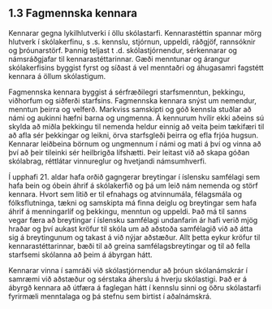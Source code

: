 ## 1.3 Fagmennska kennara

Kennarar gegna lykilhlutverki í öllu skólastarfi. Kennarastéttin spannar mörg hlutverk í
skólakerfinu, s .s. kennslu, stjórnun, uppeldi, ráðgjöf, rannsóknir og þróunarstörf. Þannig
teljast t .d. skólastjórnendur, sérkennarar og námsráðgjafar til kennarastéttarinnar.
Gæði menntunar og árangur skólakerfisins byggist fyrst og síðast á vel menntaðri og
áhugasamri fagstétt kennara á öllum skólastigum.

Fagmennska kennara byggist á sérfræðilegri starfsmenntun, þekkingu, viðhorfum og
siðferði starfsins. Fagmennska kennara snýst um nemendur, menntun þeirra og velferð.
Markviss samskipti og góð kennsla stuðlar að námi og aukinni hæfni barna og ungmenna.
Á kennurum hvílir ekki aðeins sú skylda að miðla þekkingu til nemenda heldur einnig að
veita þeim tækifæri til að afla sér þekkingar og leikni, örva starfsgleði þeirra og efla frjóa
hugsun. Kennarar leiðbeina börnum og ungmennum í námi og mati á því og vinna að því
að þeir tileinki sér heilbrigða lífshætti. Þeir leitast við að skapa góðan skólabrag, réttlátar
vinnureglur og hvetjandi námsumhverfi.

Í upphafi 21. aldar hafa orðið gagngerar breytingar í íslensku samfélagi sem hafa bein
og óbein áhrif á skólakerfið og þá um leið nám nemenda og störf kennara. Hvort sem
litið er til efnahags og atvinnumála, félagsmála og fólksflutninga, tækni og samskipta
má finna deiglu og breytingar sem hafa áhrif á menningarlíf og þekkingu, menntun
og uppeldi. Það má til sanns vegar færa að breytingar í íslensku samfélagi undanfarin
ár hafi verið mjög hraðar og því aukast kröfur til skóla um að aðstoða samfélagið við
að átta sig á breytingunum og takast á við nýjar aðstæður. Allt þetta eykur kröfur til
kennarastéttarinnar, bæði til að greina samfélagsbreytingar og til að fella starfsemi
skólanna að þeim á ábyrgan hátt.

Kennarar vinna í samráði við skólastjórnendur að þróun skólanámskrár í samræmi við
aðstæður og sérstaka áherslu á hverju skólastigi. Það er á ábyrgð kennara að útfæra á
faglegan hátt í kennslu sinni og öðru skólastarfi fyrirmæli menntalaga og þá stefnu sem
birtist í aðalnámskrá.

